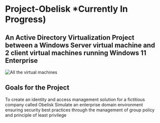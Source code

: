 # Project-Obelisk *Currently In Progress)
## An Active Directory Virtualization Project between a Windows Server virtual machine and 2 client virtual machines running Windows 11 Enterprise
![All the virtual machines](https://github.com/NowlinB/Project-Obelisk/assets/38094031/bc26da95-27e4-4afe-894a-6b2ef9d28cdf)  

## Goals for the Project
To create an identity and access management solution for a fictitious company called Obelisk
Simulate an enterprise domain environment ensuring security best practices through the management of group policy and principle of least privilege
